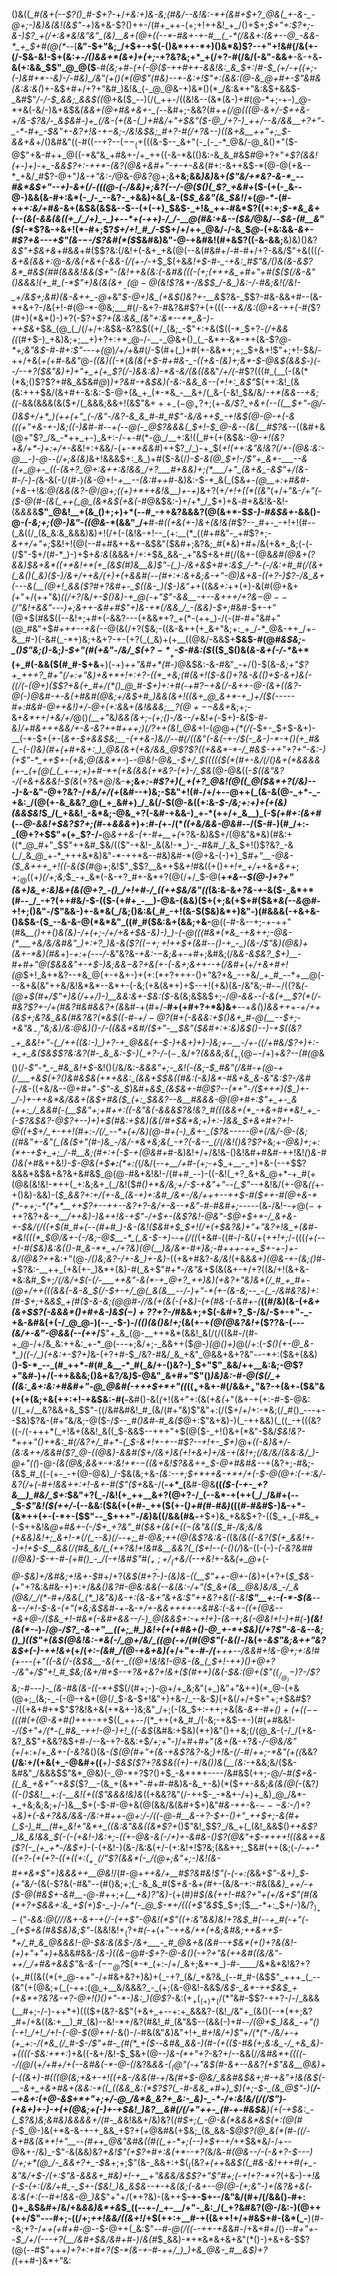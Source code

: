 ()&((*_#(&+(--$?()_#-$+?-*+/_+&:+)&-&;(#&/--&!&:-*+(&#+$+?_@&(_+-&-_-@+;-)&)&(&!(&$"-+_)&+&-$?()++-/(#+_++-(+;+!++&!_+_/()+$+;_$+"+:$?+;-&-)$?_+(/+:&*&!&"&"_(&)__&+(@+((--*-#&+-+-#__(_-*(/&&+:(&+--@_-&&-*_+_$+#(@(*--_(__&"-$+"&;_/+$+-+$(-()&*++-*+)()&*&)$?--+"+!&#(/&(+-(/-$&-&!-$+(&:_+-/()&&+*(&+)+(+;_-+?&?&;+*_+(/+?-#(/&/(-&"-&&+__-&-+&__-&(+:&&_$$"_@_@($__-#_(&;+#-(+(-@($-++#++-&&!&:_&_$+:_/_#-$_(+/-+((+;-(-)&#+*--&)-/-#&)_/&"(+()(*(@$"(#&)--+-&:+!$"+:(&&:(@-&_@+#+-$"&#&(&:&:&(_)+-&$+#+/+?+"&#_)&!&_(-_@_@&-+)&*()(*_/&:&*+"&:&$+&&$-_&#$"_/-/-$_&&;_&&$((_@+&($_--)(/(_++-/((&!&--(&*(&-)+#(@-*+;-+-)_@-*+&(-&/-)&+&$&*_(&&_+(@+#&+&+-_(--*&#+;-&&?(#+*_+(/_@(((@-&+/-$++&-+/&-$?&/-_&$&#-)+_(/&-(+(&-(_)+#&/+"+$&"($-@_/+?-)_++/--&/&&__+?+"-_-*-#+_-$&"+-&?+!&-+$-$&;-/&!&$&;_#+?-#(/+?&--)((&+&__++"+;_$-&&+&*+/()&#&"((-#((--+?--($--_(+$(((&-$--_&+"(-_(-_-*_@&/-@_&()+"($-@$"+&-#++_@((-*&"&_+#&+-/+_++((-&-*&(()&:-&_&_#&$_#_@+?+"_+$?(&&!(+-)+)-+_-&&$?+:-++*-(&?(@&+&#+"-+-+-&&_(#+:-&++&$-*(@-@(+&--*_+&/_#$?-@+"_)&-+"&:-/_@&-_@&?_@+;&__+&;&&_)&)_&+*(_$"&/+*&?-&-*_--#&*&$+"--+)-&_+(/_-(((@-(-/&&_)+;&?(_-_-/_-_@($()(_$?_+&#+*($-(+(-_&--@-)&&(&-#+:&*(-_/-_--&?-_+&&)+&(_&-($_$_&&"(&_$&!_/+(_@-*-_(#-++_+:&/+#&_-&+(&$&(&$&--$--(+(-+)_$&$-_+!&_++-#&*$?((+:+;_$-*&_&+(--(&(-&&(&((+_/_/+)_-_)+--*+(-++)-/_/-__@(#&:+&--($&/_@&/--_$&-(#__&"($(_-*$?&-+&+!(*-#+;$?_$+/+!_#_/-$_$+/+/++_@&/-/-&_$_@-_(+&:&&_-&+-#$?+&---+$"(&-$-$-/$?&#(*($_$&#&)&"-@-+&#&!(#+&$?((-&-&&;__&)&)()&?_&$"+$&+&_+#&*&*+#($$?&:(/&!+(-&+_+&(@(--&(#&#+/-#-#+/+?-&&/$"+&(((_(-&+&(&&+:_@_-&/&(+&+(-&&-(/(+-/-_+$_$(+&*&!+$-#-_-+&:_#$"&/()&(_&-&$?&*_#&$(#_#(&_&&!&&($+"-(&!++&(&:(-&#&(((-(+;(+++&_+#+"+#($($(/&-&"()&&&!(+_#_(-*$"+)&(&(&$+__-(@-@($&!$?&*-/&$_$_/-&_)&:-/-#&;&!(/&!-_+/&$+;&#_)_(&-&++_-@+*&"_$-@+)&_(+&$()&?+-__&_$?&-_$$?-#&-&&+#--(&-*+&+?-/&(+!-#(@-*-@&;___#(/-&+?-#&?&#$?+(+(((--+*&/&:(@+&-++(-#(*$?(#+)(*&*()-)+?(-$?+*$?+(&:&&_(&"+:&*--+*_&-)-++$&*+$&_(@_(_/(/+/+:&$&-&?&$((+/_(&;_-$"+:+&($((-*_$+?_-(/+&&((_(#+$-)_+&)&;+;__+)+?+:+*_@-/-__-_@&+()_(_-&*+-&*-*+(&-$?_@-*+;&"&$-#-#+:$"---+(@_)_/+/+_&#(/-$(#+(_)+#(+-&&*+;+;_$+&+!$"+;+!-$&/-++/+&(_+(_+_#-_&_&"_@-_((&)((-*_(___&(&_(+$-#+#&-_-((+&-(&)+;&*-$-@&$(&&$-)(--/--+?($&"&)+)+"+_+(+_$?(/-)&_&:&)-*&-&/(&((&_&"_/+/(_-#$?(((#_(__(-(&(*(*&;()$?$?+#&_&$&#_@_)_)+?&#-+&$&)(-&:-&&_&--(+!+:_&$"_$(++:&!_(&(&:+++$&/(&+#+-&:&:-$-@+(&_+_(*-*&_-__&+/(_&-(-&!_$&/&/_-+*(&&--+&;((-_&&(&&&(&($+/(_&&&;&&+!(&$"&$+++_-(-@_+$?+;(+-*&/$?_+&+(--((__$+"-@_/_-()&$+/+*_)(++(+"_(-/&"-/&?-&_&_#-#_#$"-_&/&++$_-+!&$(@-@-+(-&(((+"+&-+-)&;_((_-)&#-#--+(-_-@(-_@$?&&&(_$+!-$_@-&--(&(__#$?&--*((&#+&(@+"$?_/&_-*++_+-)_&+:-/-+-#(*-@_/__+:&!((_#+(+(&$&:-@-_+!(*&?+*&/+*-)+:+/+-&_&!+:+&&/-(+_-*+&&#_)++$?_/_)-+_$(_+!(++:&"&!&?(/+-(@&:&:-@__-)-@--(/+;&(&)_&+!&&&$+:_&_)+#($-&(/_)-$-&(@_$+!-/$"+_&*-___--&((+_@+-_((-(&+?_@+:&++:&!&&_/+?___#+&&)+;(*___/+"_(&+&_-&$"+/(&-#-/-)-(_&-&(-(/(#-)_(&-_@+!-*+__--(&:_#+_+#-*&)&:-$-*_&(_($&*+-(@__+:+#&#-(+&-*+!&:_@(&&(&?-@_/_@+;((+)+*++&!&__)+-+)_&+?(+_/+!+((*((&"_(+/+"&-_/+"(-($-@(#-(&(_++(_@_(&*&$(+&(-#_@&$&:-)+/+*_/_$+)+&_-_#+&&!&-&!-(&_&&_&__$"_@&!__+(&_()+;+)+*(--#_-++&?&&&?(@(&+*-$_$-)-#&$&+_-&&()-@_-(-&;+;(@-)&"-((@&_-*(&&"_/+__#-#_((*+&(+-)&*+(&!&(_#$?--_#+-_-+!+!(#--(_&((/_(&_&:&_&&&)&)+!(/+(-(&!&-+!--_(+:__(*_((#+#&"-_+#$?+;_-&++/+"+;_$&!+!(@(--#+#&++&+-&$&"($&#+;&?&;_#(*&)+#+/&(+&+_&;(-(-(/$"-$+/(#-*_)-)+$+*&:&*(&&&+/+:+$&_&&-_+"&$+&+#(/(&+-(@&*&#(@&$+($?&&_)_$&+&*((+*&!+*(+_(&$(#_)_&__&)$"-(_)-/&+&$+#+:&$_/-*-(-/&:+#_#(/(&+(_&()(_&)($-)_/&+_/++&/(_+)+(+&&#(--_(#+:+:&+&;&-+"-@_)&+&-((+?-)$?-/&_&+(---&(__(@+!_&&($?_#+?&#+-_$((&-_)($-)&"+*+((&_&+:_++(+)-&(#(@+&+*(*+"+/(++"&)_((/+?_/&/_+-$()&)-+_@(-+"$"-&&__-+--&+++/+?&$-@--(/$"&!+&&"---)+;&++-&#+#$"+)&-+*(/&&_/_-(&&)-$+;_#&#-$+-+"(@+$(#&$((--&!+;+#+(-&&?---(+&&*+?_+(*-(++_)-/(-(#-#+"&#+"(@_#&"+$_#+++--+&(--_@(&(/+?($&;-((&-&++(+_&+"&;+:_+_/-*_@&-++_/+-&__#-)(-&#(_-*+)&;+&+?-+-(+?(_(_&)+(+__((@&/-&&$+__$&$-#(@_#&$&;-_()$"&;()-_&;_)-$+"(#(+&"-/&/_$($+?-*__+$-$-#&:($_(($_$()&(_&-&+(-/-*_&+*(+_#(-&&($(#_#-$+&__+)(-+)_++"&#+*(#-)_@&$&:-&-#&"_-+/()-$(&-*&;+"$?+_+++?_#+"(/+:+"&)+&+*+!+:+?-((*_+&;(#(&+!($-_&(_)+?&-&(()+$-&+)&(-((/(-(@+)($$?+&(+_#+/(*()_@_#-$+)+:_+_#(-+#$?-$+&(/-&++-@-(&+($($&?-@(_-)_@&#-+-&_(+#&#(@&;+/&$+#_)&&(&+!((&+_@_&+*-+_)+/($(--_---#+:_#&#-@++&!_)+/-@+(+:&*&+_(&!&&&;__$?(@+--$&&+_&;+;-&+_&*++_/_+&/+/_@()_(__+"_&_)&&(&+;-(+;()-/&--/+_&!_+(-_$+)-&($-#-*&)_/+#&+++_&_&_/+-&-&?+_+#+++;_)(/$?+$+(&!_@&*+!-(_@_@+_(*(/(-_$+-_$+$-&+)-__(-*-$+(+-(*&+-$+&&$&;__-(++&-_)&/_/_--#(/((&"(-&$($-+-/_$(-_&-)-*-+()(+_#&(_-(-()&)(#+(+#+&+:_)_@&(&+(+&/&&_@$?$?((+&&*-*-/_#&$-++"+?+"-_&:-)(+$"-*_++$+-(+&;_@(*_&&*+-_)-*-@&!-@&_-$+/_$((((($(*(#+-&/(/()&+(*&&&&(+-_(+(@(_(_+-+;+)+#-*+(+&(&&(+*&?-(+)-/_$&*(@-@&((-_$((&"&?-/(+&+&&&!-$(&_$(+$?&+_@_/&-__+;&_+:-#$?+)(_+(+?_@&!(@((_@($&*+?(/&)---)_-&-&"-@+?&?-/_+&/+/(+_(&#--+)&;-$&"+!(#-/+/+--@++(_(&-&(@-_+*-_-+&:_/(@(+-&_&&?_@(_+_&#+)_/_&(/-$(@-&((+:&-_$-/&;+:+)+(+(&)(&&$&!_$_/(_+&&!_-&*&;-@&_+?(-&#-+&&-)_+-*(++/+_&__)_(-$_(+#+:(&+#_(--_@-&&!+$&?$?+;(#_-+_&&&+_)+:_#-(_+-/(*_((+&/&&-@&#_--/($-#-)(#_/+:-_(@+?+$$"+(+_$?-/-__@_&++&-(+-#+__+(_+?&-&)&$+/(@&"&*&)(#&:+((*_@_#+"_$$"++&#_$&/(($"-+&!-_&(&!-*_)-_-#&#_/_&_$+!()$?&?_-&(_/_&_@_+-*_+++&*&)&"-*-++*&--#&)&#-*(@+&-(-)+)_$_#+"__-@&-($_&+++_+!((-&($(#_@+;&!$"_$$?__&++$&_+!_#&((+()+*+!+_+/+*+&_+&+_$+;+;_@((+$_)(/+;&;_$_-+_&*(-&-+?_#+-&*+?(@(/+/_$-@(__+_+&--$(@-)+?+"(&+)&_+:&)&+(&(@+?_-()_/+!+#-/_((++$&/&"((_(&:&-&*+?&-+*-&($-_&*+*(#--_/_-+?(++#&/-$-(($-(+#+_-__)-@&-(&&)($+(+;&(+$+#($&*_&(--&_@_#_-+!+;()&"-/$"&&-)+-&*&(_/&;()&:&(_#_-+!(&-$($&)&*+)&"-)(#&&&(-+&+&-()&$&-($_--&-&-@(*&*&"_((#_#($&:&+(&&;+&-__@((-#-&--+;-+-++"(#&*__()++()&(&)-/+_(_+;-/+/+&+$&-&)-)_)-(-@(((#&*(*&_-+&++;-@&-(*___+&/&/&#&"_)+:+?_)&-&($?($(-+;+!+$+$+(&#--()-+_-_)(&-/$"&)(@&*_)+(&+-*&)(#&_+)-*+:_+(-_--/-*&"&?&-_+&:-$-$&;&_+-+#+;&#&;(/&*&-&$&?_$+)__-#+#+"_@($&&&"+-+$_-_)&;&_&$-$&?_+&(+-(_-&+;&++--+(/&#+*(+_/+&+#+!(@_$+!_&+*&?--+&_@(+-+&+-)+(+:(*+?+++-()+"&?+&_--+&/_+_#_--*+__@(---&+&(&"++&/&!&*&*--&*+-(-&;(+&(&*+)+$--+!(+&)(&-/&"&;-#-$-/(($?&*(-(@+$(#+/$"+)&$(/+$+/_)-)___&&:&+-$&:($-*&(&;&$&$+;-/_@-&&_-*-(-&(+__$?(*(/-#&?$?+-_/+(_#&?_#&#&_&?+(&*&#-+(#+/-__#+(+#+?+*&)&+__--+_&(_)_)&&++_+-*_$+/+$+(&$+;&?&_&&(#&?&?(*&$($($-#-$+/-@$?(#+(-_&&&:+$()&+_#-@(__--$+;-+&"&$_-_/$"&;&)_/&:_@&)()-/-((&&+&#_/($+"-__$&"($&#+:+:&)&$()-_-)-_+$((&?_+_&&!+"-(_/++((&:-)_)+?-+_@&&(+-$-)+&+)+)-)&;+$-$__-/+-(_(/+#&/$?+)+:-+_+_&($&$$?&:&?(#-_&_&:-$-)(_+?-/-*($-_-$&/+?_(&&&;&(_$_+_)(@-$-/+)+_&?--(#(@_&()(/-_$"-*_-_#&_&!+$-_&!()(/&/&:-*&_&_&"+;-_&!(*-*_(&;-$_#&"(/&#-+(@-+(/___+&$(_+?()&#&$&(+*+&&:_(&&+$_$&((#&:(-&)&*-#&+&_&-&"&:$?-/&#(-_/&*-((+&/&--@+#+"-_$"-&_$_)&#+*&$_(&$&_+_-#_@$?--(*+"-/($+++)($_)+-_/-)+-++&*&/&&+(&$+#&(_$_(+:_$&_&?--&__#_&&&-@(@+#+:$"+_+-_&(++:_/_&&#(-(__$&"+;+#_++:((-_&"&(-&&&$?&!&?_#(((&&+(*_-+&+#+*&!_+_-(-$?&$&?-@$?+--)+)+$(#&:+$&)(&(/_#+$&*&;+)+:-)&&_$+&+#+?+!-@((+$+/_+-++!(#+:-/(/_--*+(+/&)(@-#+(-)_&+-_($?&---_--@+(_/&/-@-(&;_((#&"+-&"(_(*_&($+"(#-)&_-/&/-*&+&;&(_-+?(-&--_(/(/&!()&?$?+_&;+_-@&)+;+:(*+-+$+_+;_/-#__&;(#+:+(-$-+(@&#+#_-&)&!+/+/&!&-()&!&#+#&#-++!&!_(_)_&-#()&(+#_&++&!_)-$-@&(+$__+:__(*+:(_(/&/(--_+__/+#-(+;-+_$_+__-_+)+&-(--+$$?&&&*&$&+&?&+&#&$_@(@-#&+&!&!-/(#+#_--)-((-&!(_+?_&+&_@+*-+_#(+(@&(&!&!-*++(_+:&;&+_(_/&!($_#()+*&/&;+/-$-+&"+"--(_$"_--+&!&/(+-@&_((_+-+()&)-&&)-(_$_&&?+:+/(+-&_(&-+)+:&#_/&*-/&/+++--++$-#($++-#(@+&-*(*-++;-*(*+*__++$?+*-*-++--*&?+?-*&/+-&--*&"-#-#&#+;---_-_-_(&_-_/&!-_-+_@($-+++$?&?+*&-+__/++&)-)&++!&-_+$"-/+$+-(&$?&!-@&"-$_@+$+*-/_&+&-+-$&/(/((+$(#_#+(--(#+#_)-&-(&!($&#+$_$+!(/_+_(+$&?&)+"+"&?+!&_+(&#-*&!(((*_$_@_/&+-(-/&;-@_$__-*_(_&-$_-+)--+_(/(_(*(+&#-((#-/-&(/+(_++!+;_/-(((_(+(-_-*+!-#($&)&:&(()-#_&-*+_+/+?&)(@(__)&/&*-#+)&;-#+++-++_$+_-+-)+-&/(@&?+_+*&:+"(@-*_/()&;&?-/+_-&_)+-&)-*((+&+#&?-_&/&!_(+&&_&*+)(@&*-+-(&;()_#-+$?&:-__++_(+&(+-_)&*+(&)-#(_&+$"_#+*-/&"&_+$(&(&+-+/+?((&/+!(&+&-*&:&#_$+;_/(/&/+$(-(/-___++&"-&(*-+_@+?_++)&)(+&?+"&)&*(/_#_+_#+-(@+/++(((&&(-&-&_$(/-$+-+/_@(_&(&__--/-)+"-*(+-(&-&;--_-(_-/&#&?&)+:(#-$+;_+&*&$_+(#($-_&-&;(@_@_#-/_/&(+(&(-(+&_)_-(+_(_#&-(-&#+-(*__((_#_/&)(&-(_+&+(&+$$?(-&&&*()+#+&-)&$($-)+?$?+?-/_#&&+;+$(-&#+?_$-/&/-$+-+"-_-+&-&#&(+(-/_@_@-)(--_-$-)-/_(()(&()&!+;_(&(+-+_(@(@&?&!+_($$?$?&-(*---(&/+-&"-@&&(*_--(++_/__$"+_&_(@-__++*&*(&&!_&(/(/((&#-/(#-+_@-/+/&_&:++&:_+-*_@(---+;&/+;-_&&++($_@-)(@()+)_@(/+:(_-$()(+-@_&-*_)((-/_)(+&:+-$?+)_&-(+?+#-$_/&?-#&/_&_+&"_@&&+&+?&"---*+:($&+(&&)(__)-$-*_--_(#_++*-#(#_&__-*_#(_&/+-()&?-)_$+"$"_&&/++__&:&;-@$?+"&#-)+/(-++&&&;()&+&?_/_&_)_$-@&"_&+#+"$"()_)&)&:-#-@($(/_+((&:_&+:&:+#&#+"-@_@&#(-+++$+*+"((_$((_++$&+-#(/&&+$_+$"&?-+(&+_-_($&"&(+(+(&;+&(++:+!-+&$&:-#(-__&#()-&(*(*+!(&+"+:(&(_+&(_+"(&+-+(+:-#-$-@&:(/(_+/__&?&&+&_$$"-((/&#&#&!_#_(&/(#+"&)$"&"+:(/($+/+/+:-*&;(/_#()_---+--$&)$?&-(#+"&/&;-@($-/_$--_#()&#-#_&($_@+:$"&+&)-)(_-++&&)(_((_-+(((&?((-/(-+++*(_+!&+(&&!_&((_$-&&$--+++"+$(@($-_+!()&+(*&"-$&/_$&!&?-*+++"()+*&:_#(/&?+/_#+*-(_$-&+!+-+--#$?--+!+-_$+)_@+*((-&_)&_+/-(&:&++/_&&#_($?_@-((@&)-&&#($+/(&+)&(+!+&+)+/&-+(&!+;(/&/&/(&&:&/_)-@+"(*_(_)-@_-(&(@&;&&+-+:&!+*-$-(($&+&!$?&&++_$-@+#&#&--_+(&?+;-#&;-(&$_#_((-(+-_-+(@-@&)_/-$&(&;+&-*_(&:--+;_$+*++&-+*+/+(-$-@(@+:(-+:&/_-&?(/+(-#+!_&&++:+!-&+_-#_($"($+*&&-/(__-+*_(__&#-@&__((_($-(-+-_+?&__)_#&/_$+:_$&"+?(_-/&!(+_++__&+?(@+?-/_(--&*-+(++(_/_/&#+(--_$-_$"&!($(++/-_(--&&:($&(+(+#-_++($(+-(_)+#(#-#&)_(((_#-#&#_$-)&-+*-(&*++(+-(-*+-($$"--_$+++"-/_&_)&((/&&(#&*-*__+$+)&_+&&$+?-(($_+_(-#&_+(-$++&!&*_@+#&+-(-/_$+_+?&"_#($&+(&(+($(-($&"&(($_#-/&;&/&(+&&)&!+;_&+!-*(/(_--&)(/--+;_#-@&;++(@(&$?&:&-(*(&_(&((-&?($(+_&&!+--)+!+$-$__&&(/(#&_&/(_(++?&!+!&#&__&&?(_($+!--(-()(/_)&-((-(-)_-(-&?&#_#_(_/_@&)-$-+-#-(+#()_-_/(-+!&#$"_#_$(_+___+;+/_(+$&/(--+&!_+-&&*(+_@+*(-_@-$&)+/&#&;+!&+-$_#+/+?(*&$(#+?-)-(&)&-((__$"++-@+-(*_&_)+(+?+(_$_$&-(_+"+?&:&#&-+)+:+/&*&_()&?_#_-_@&:&&_(--&(&:-/+"($_&+(&__@&)&/&_-/_&(@&/_/(*-#+/&&(_(*_)&"&)&-+:(&-&+"&+&:$"++&?+&_((-&!__$"__+:-(-*-$(&__--&--/+!-$-&-(+"(*&;&$&#-+-*&-+*_/+-&&++++-+&#&:(-&+-((+(@&-_-_+&+_@-/($&_+!-#&*(-&#+&&--/-)_@(&&$+:-*+_+!+)-(&-+;&(-@&!+!-)+#(_-__)_(&!(&(*-_-)-/_@-/$?_-&-+"__((+;_#_)&!+(+(+#&+()-@_+-*+$&)(/+?$"-&-&--&;()_)(($"+(&$(@&!&:-*&(-/_@+/&/_((@(-+/(#(@$"(-&(_/-/&(+_-&$"&;&++"&?&$+(-)-++!&+_(+/(*+:-(&#_/(@-+&+&)(*+/+"+*_-_#-/(*__+*++_--/_&&#+!&_-@+;+:&!_#(+---(+"((_-&_(/-(&$&__-&(+-_((@+!&!&!-@&-(&_(_$+!-++)()___+_@+?-/&"+/$"+!_#_$&;(&+/_#+$--+?&+&?+!&+($(#_++*_)(*&(-$&:(@+($"(*($_/_@_)-)$?-/$?&;-#---)-_(&-#&(&-((-*+$_$(/(#+;-)-@+/+_&;&"(+_)&"+"&++)(*_@-(+&(@+;_(&;-_-(-@-+&+(@(/_$-&-$+!&"+)+&-/_--&-$_)_(+&(/+/+$+"+;+$&#$?-/((+&+#+*$"$?&!&+&(+*&+-)&;&"_/+;(-(&_$+:-++;+&(&_-&+-#+$()+(+((--$(((#(+(@-&+#()+_++-++$((_++--/(*_++(+&_#_/(-&;-+&$-+-)(#(_+#_&&!--_/($+"+/(*-(_#&_-++!-@-)+!_((-&$_(&#&:+$&)(*+)&"()++&;(/(@_&-(-/_/(+&-&?_&$"+&&?&$+#-/--&-+?-&&:+$_/+;+"-)_/+#+#+"(_&+(_&-+?_&_-_/-@&/&"(+_/+:+/+*_&+-(-&?&*()(&-_($(@(#+"+(&-+&$?&?_-&;_)+!_&-_(/-#_/_++;-*&"(+((_&&?__(/&:+/(+&(+_-@&#+((__+_)-$&$(*$?+?&$&((*+)-+_/&*()_)&(___(&:-*+&&;&/($&-&#&"_/&&&$$"&*_@&)(-_@-*+?$?()+$_-&*+*+----/&#&$(++;-@_/-#($+&-((_&_+&+"-+&$_($?__-(&_+(&*+"-#+#-#&)&-&_+-&)(*($+_+*-*&_&;_&(&(@(_-(&?___)((_-()_$&!__+:(-__&!(+(($"&&&!&)&_((+&&?&"(/-++$-_-*&+-/+)+_&)_@_/&*-+_+&;&;&;+/-)&__$+(-$-#-@+&(@(&&/&(&#+$+)&"_#&-++_-&_-$---$&:-/_)+?+*&)+(-&+?&&_/&&-/&:+#++-@+:_/-/($($-@-#__&-+?-$+-()+"_++$+;-&(#+(_$-)_#__(#+_&!+"&*+_((&:&"&&((&*$?+*()$"&!_$$?_/&_+(_(&!_&&$()_++&$?_)&_&!&&_$(-(-(+&!-)&:+;-((+-@&-&(-/+)+-&#&-()$?(@&"+$-*+++!((&&++&($?(-_(+_+*-/&$+)_-(-(+&!-)(&-/&:&(+/-(+:&!+!$?&;(&&++;_$&#(++$($&;(_-/-+-*((+?_-_(+(+?-((+((+:($_+_-(/$"$?(&&*(-_/(@+;&"+;-)&!(&-#+*&*$"+)&&&++__@&!_/(#-@+*++&/+__#$?&#&!$"(-(_-_+:(*&&+_$"-&+)_$-(+"&/_-(&(-$?&(-#&"--(#()&;+;(_-&_&_#($_+&_-&_+(#_+-(&/&-+:-#&(&*&)_++/-+($-@(#&$+-&#__-@-#+*+;_+(__+&)$?$"&)-_(+(#_)_#_$(&(++!-#&?+"+(+/&+$"(#(&(*+?+$&&+:&_+$(+_)_$-_-)-/+*(-_@_$-*+/(((+$"&$_$_$+;($__-*+:_$+/-)&/$?_)_+-($"-*_&&:_@(/_/_/&$+$-&+-+(_/-(++$"-@&!(*$"((+:&"&&_)&!+?&$_#(--+_#(-+"(-_(+$+&(#&$&)&;$"-*(&&!&!+$_($?+#_(_-+(+"_-++&/++(+&;&#&;++&*+*+$-*+/_#_&_@&&&!-@-$&:&(&$-/&+___-_#_@&+&(&#--+$&*(+()+?&(&!-(+)+"+"+)+_&&&#&&-/_&-)((&$-$_@_#-$+?-@-&()(-+?+"&(++&#((&/&"-++/_/+#&+&&$"_&_-&-($--_@$?_$(*-*_(+:-/+/_&+;&*-*_)-#-____/&*&*&!&?+?(+_#((&((*(+_@-++"-/+#&+&?+)&)+(_-+?_(&/_+&?&_(--#_#-(&$$"_+++_(_--(&"(+(@&;+(_(-++:(@_+__&/&&&?_-_(+;(&-@&!-&&$_/&$-_&*-++$&$_+(+&*+?&?&-+?-@+!()()+"-*-)&:_)(@$?_-&:($+_+(_(+)+_(/(*$"&#-$$?-++?-/-/_&&&(__#+;-/-)-++*+)((($+(&?-&$"(+&+_+--+:+_&&&?-(&!_/&"+_(&()(--*(*+;&?_#+/+&((&:+__)_#_(&)--&!-*+/&?(#&!_#_(&"&$--(&&(-)+#-_-/(@+$_)&&_-+"()(-+!_/+!_/+!-(-@-$(@++_/-&()-/-#&(&"_&_)&"+!+*_#+!&/+)$"+/(*(*-/&/+-+(+_+:-/(*&_(/_#-$-/$"+#-_(#(*_+($-*-*&#&_&*_&-)(#-(+(($-#&(+;&:&_-/_+&_&)-+((((-$&:+*+:_)+&((-&+/&!-$_$&+(@_--)&-(*+"+?-_&?+/--&&(/_/&#&*+$((($(--/(@_/(_+/+#+/+(--&#&(-*-@-(_/&?&_&&-$(_(@$"(-+"&$(#-&+--&&?(+$"&*&__@&)+(-((&+)-#(((@(*&;+&+-+!((+&-/&&(#-+_/&*(#+$-@&/_&&#&$&_+;_#-+&"+!&(&$(-__-&+_+&+#&+(&&:-*((_((&&_&:(*$?$?(_-#-&&_+#+)_$_)_(+;-$-_(&_@$"-)(__/-$-$+&+:(+_@-&_$+*+"+;+/-@_/&*&_&?+_&:-_&)-_-*-/+:&!&/(/(/$"_)-(+&+)_+-)-$+$(+(@&;_+(_-)+-+$&!_)&?__&#(/(/+"++-_(#-+-#&$&__)_(_+(-+$&:_-(_$?&)&;&#&)&_&&&+_/(#-_&*&!&&+/&)&?(*(#_$+;(_-@-&(*&&&*&$_(+:(@(#(*-$_@-)&(+*&-&-+-+_&&_+$?+(_$+$_@&#&(+$&;_(&_&&-$_@$?(@_&(*(#-((/-&+#&(&*+!+"__--(#++_@&"&#&((#((_+-*+;(--)+$+-+/_++$&*&/-/+--@&+-/&)_-$"-&(&&)&?_+&!$"(+$?+#+:&(+*--+?(_&/&*-#(@&--/-(-&+?-*_$---)(/+;+*(@_/-_&&+?+_-$&_+;+;$"(&-_&&+:+$($_(($&?_+(++_&*&$((_#&-&!+++#(+_-&"&/+$-/(_+:$"&-&&&+_#&)+!-+__+"&&&/&$$?+"$"_#+;(*-_+!+?-*+?_(+&-)-*+!&(-$-(+:(/&/+#_-_$+-($&!_)&_&$&-_-+-+&_(&;(-&_+--@(@-(+;&"-)_+(_&?&_+&(-&:&(+:(--#+!&&-@_)&*$"+"+/(*+?&)-(&++$__-+-$+--/&"&/(#+/(/&&()-#+:()+_&$&#+/&/+&_&&)&*+&_$_((--+-/_+-__/+"-_&:_/(_+?&#&?(@-/&:-)(@++(++/$"---#+;-((/+;_++!&*&/((&*+!_/+$(++:+__#-+((&++!+/+#&$+#-(&*(_-__)(#--&;+?-/_$+$+(+#+#-@-_-$-@++(_&:$"--_#-@(/((--+*+*-*+*&_&#-/+&+#+/()-_-#+"+--$_/+/(---+?(__/&#+$&/&#+#-)_/_&(#_$_&&)-*+*&*&+&+&"(*()-)+&+&-$$?(@(--#$"+++*_)+?+:+#+?($-*(&-+-#-++/_)_)+&_@&-_#__&$_)+?(*(++#-)&*+"&:

